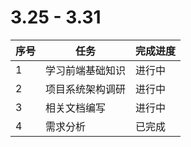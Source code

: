 # 3.25 - 3.31
|  序号  | 任务 | 完成进度|
|  ----  | ----  | ---- |
| 1 | 学习前端基础知识 | 进行中 |
| 2  | 项目系统架构调研 | 进行中 |
| 3  | 相关文档编写 | 进行中 |
| 4  | 需求分析 | 已完成 |
 